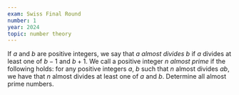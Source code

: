 ```yaml
---
exam: Swiss Final Round
number: 1
year: 2024
topic: number theory
---
```


If $a$ and $b$ are positive integers, we say that $a$ *almost divides* $b$ if $a$ divides at least one of $b-1$ and $b+1$. We call a positive integer $n$ *almost prime* if the following holds: for any  positive integers $a$, $b$ such that $n$ almost divides $ab$, we have that $n$ almost divides at least one of $a$ and $b$. Determine all almost prime numbers.